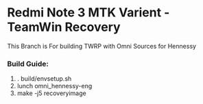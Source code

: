# Redmi Note 3 MTK Varient - TeamWin Recovery

This Branch is For building TWRP with Omni Sources for Hennessy

### Build Guide:
1. . build/envsetup.sh
2. lunch omni_hennessy-eng
3. make -j5 recoveryimage
